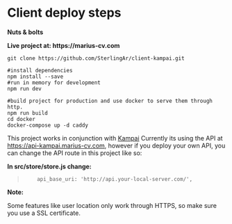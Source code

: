# Client deploy steps

__Nuts & bolts__ 

__Live project at: https://marius-cv.com__

```
git clone https://github.com/SterlingAr/client-kampai.git

#install dependencies
npm install --save
#run in memory for development
npm run dev

#build project for production and use docker to serve them through http. 
npm run build 
cd docker 
docker-compose up -d caddy 
```


This project works in conjunction with [Kampai](https://github.com/SterlingAr/kampai) 
Currently its using the API at https://api-kampai.marius-cv.com, however if you deploy your own API, you can change the API route in this project like so: 

__In src/store/store.js change:__

>         api_base_uri: 'http://api.your-local-server.com/',

__Note:__

Some features like user location only work through HTTPS, so make sure you use a SSL certificate. 


